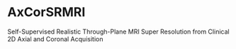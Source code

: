 # AxCorSRMRI
Self-Supervised Realistic Through-Plane MRI Super Resolution from Clinical 2D Axial and Coronal Acquisition
